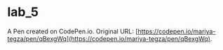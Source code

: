 # lab_5

A Pen created on CodePen.io. Original URL: [https://codepen.io/mariya-tegza/pen/qBexgWq](https://codepen.io/mariya-tegza/pen/qBexgWq).

